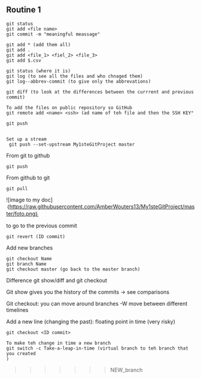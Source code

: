 ## Routine 1

```
git status
git add <file name>
git commit -m "meaningful meassage"
```

```How
git add * (add them all)
git add .
git add <file_1> <fiel_2> <file_3>
git add $.csv
```

```travel
git status (where it is)
git log (to see all the files and who chnaged them)
git log--abbrev-commit (to give only the abbrevations)

git diff (to look at the differences between the currrent and previous commit)
```

```
To add the files on public repository so GitHub
git remote add <name> <ssh> (ad name of teh file and then the SSH KEY°

git push


Set up a stream
 git push --set-upstream My1steGitProject master
```

From git to github

```
git push
```

From github to git

```
git pull
```

![image to my doc]｛https://raw.githubusercontent.com/AmberWouters13/My1steGitProject/master/foto.png｝

to go to the previous commit 

```
git revert (ID commit)
```


Add new branches 

```
git checkout Name
git branch Name
git checkout master (go back to the master branch)
```

Difference git show/diff and git checkout 

<style>
</style>

Git show gives
you the history of the commits -> see comparisons

Git checkout:
you can move around branches -W move between different timelines

<style>
</style>

Add a new line (changing the past): floating point in time (very risky)

```
git checkout <ID commit>

To make teh change in time a new branch
git switch -c Take-a-leap-in-time (virtual branch to teh branch that you created 
)
```

> > > > > > > NEW_branch
